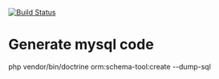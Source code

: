 
[![Build Status](https://travis-ci.org/sarhanm/sms-survey.png)](https://travis-ci.org/sarhanm/sms-survey)

# Generate mysql code
php  vendor/bin/doctrine orm:schema-tool:create  --dump-sql
